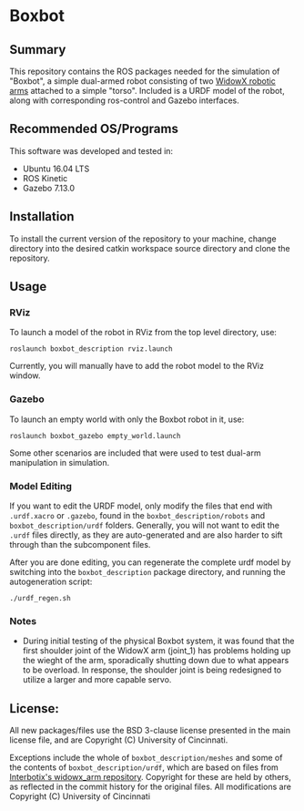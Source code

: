 # Boxbot

## Summary

This repository contains the ROS packages needed for the simulation of "Boxbot", a simple dual-armed robot consisting of two [WidowX robotic arms](http://www.trossenrobotics.com/widowxrobotarm) attached to a simple "torso". Included is a URDF model of the robot, along with corresponding ros-control and Gazebo interfaces.

## Recommended OS/Programs

This software was developed and tested in:
- Ubuntu 16.04 LTS
- ROS Kinetic
- Gazebo 7.13.0

## Installation 

To install the current version of the repository to your machine, change directory into the desired catkin workspace source directory and clone the repository.

## Usage

### RViz

To launch a model of the robot in RViz from the top level directory, use:

```
roslaunch boxbot_description rviz.launch
```

Currently, you will manually have to add the robot model to the RViz window.

### Gazebo

To launch an empty world with only the Boxbot robot in it, use:

```
roslaunch boxbot_gazebo empty_world.launch
```

Some other scenarios are included that were used to test dual-arm manipulation in simulation.

### Model Editing

If you want to edit the URDF model, only modify the files that end with ```.urdf.xacro``` or ```.gazebo```, found in the ```boxbot_description/robots``` and ```boxbot_description/urdf``` folders. Generally, you will not want to edit the ```.urdf``` files directly, as they are auto-generated and are also harder to sift through than the subcomponent files.

After you are done editing, you can regenerate the complete urdf model by switching into the ```boxbot_description``` package directory, and running the autogeneration script:

```
./urdf_regen.sh
```

### Notes

- During initial testing of the physical Boxbot system, it was found that the first shoulder joint of the WidowX arm (joint_1) has problems holding up the wieght of the arm, sporadically shutting down due to what appears to be overload. In response, the shoulder joint is being redesigned to utilize a larger and more capable servo.

## License:

All new packages/files use the BSD 3-clause license presented in the main license file, and are Copyright (C) University of Cincinnati.

Exceptions include the whole of `boxbot_description/meshes` and some of the contents of `boxbot_description/urdf`, which are based on files from [Interbotix's widowx_arm repository](https://github.com/Interbotix/widowx_arm). Copyright for these are held by others, as reflected in the commit history for the original files.  All modifications are Copyright (C) University of Cincinnati
